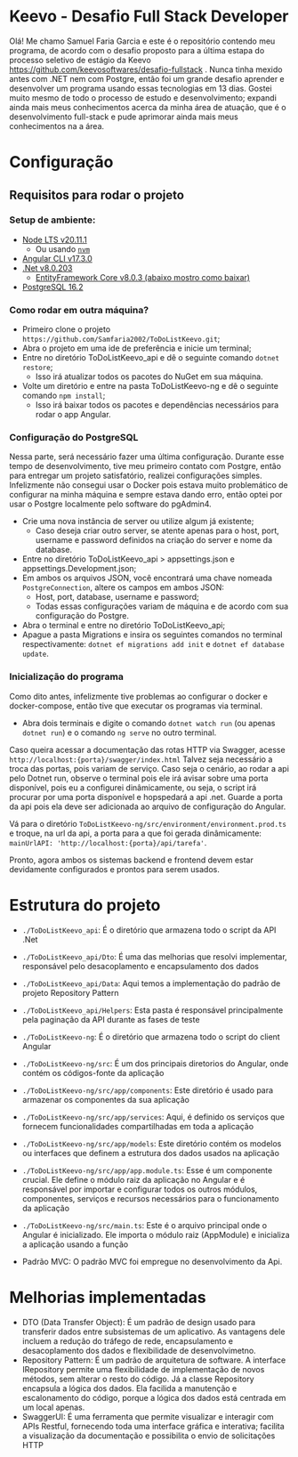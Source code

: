 # Keevo - Desafio Full Stack Developer

Olá! Me chamo Samuel Faria Garcia e este é o repositório contendo meu programa, de acordo com o desafio proposto para a última estapa do processo seletivo de estágio da Keevo https://github.com/keevosoftwares/desafio-fullstack .
Nunca tinha mexido antes com .NET nem com Postgre, então foi um grande desafio aprender e desenvolver um programa usando essas tecnologias
em 13 dias. Gostei muito mesmo de todo o processo de estudo e desenvolvimento; expandi ainda mais meus conhecimentos acerca da minha área de atuação, que é o desenvolvimento full-stack e pude aprimorar ainda mais meus conhecimentos na a área.

# Configuração

## Requisitos para rodar o projeto

### Setup de ambiente:
- [Node LTS v20.11.1](https://nodejs.org/en/download)
  - Ou usando [`nvm`](https://github.com/nvm-sh/nvm)
- [Angular CLI v17.3.0](https://angular.io/guide/setup-local)
- [.Net v8.0.203](https://dotnet.microsoft.com/pt-br/download/dotnet/8.0)
  - [EntityFramework Core v8.0.3 (abaixo mostro como baixar)](https://learn.microsoft.com/pt-br/ef/core/)
- [PostgreSQL 16.2](https://www.postgresql.org/)

### Como rodar em outra máquina?

- Primeiro clone o projeto `https://github.com/Samfaria2002/ToDoListKeevo.git`;
- Abra o projeto em uma ide de preferência e inicie um terminal;
- Entre no diretório ToDoListKeevo_api e dê o seguinte comando `dotnet restore`;
  - Isso irá atualizar todos os pacotes do NuGet em sua máquina.
- Volte um diretório e entre na pasta ToDoListKeevo-ng e dê o seguinte comando `npm install`;
  - Isso irá baixar todos os pacotes e dependências necessários para rodar o app Angular.

### Configuração do PostgreSQL

Nessa parte, será necessário fazer uma última configuração. Durante esse tempo de desenvolvimento, tive meu primeiro contato com Postgre, então para entregar um projeto satisfatório, realizei configurações simples.
Infelizmente não consegui usar o Docker pois estava muito problemático de configurar na minha máquina e sempre estava dando erro, então optei por usar o Postgre localmente pelo software do pgAdmin4.

- Crie uma nova instância de server ou utilize algum já existente;
  - Caso deseja criar outro server, se atente apenas para o host, port, username e password definidos na criação do server e nome da database.
- Entre no diretório ToDoListKeevo_api > appsettings.json e appsettings.Development.json;
- Em ambos os arquivos JSON, você encontrará uma chave nomeada `PostgreConnection`, altere os campos em ambos JSON:
  - Host, port, database, username e password;
  - Todas essas configurações variam de máquina e de acordo com sua configuração do Postgre.
- Abra o terminal e entre no diretório ToDoListKeevo_api;
- Apague a pasta Migrations e insira os seguintes comandos no terminal respectivamente: `dotnet ef migrations add init` e `dotnet ef database update`.

### Inicialização do programa

Como dito antes, infelizmente tive problemas ao configurar o docker e docker-compose, então tive que executar os programas via terminal.

- Abra dois terminais e digite o comando `dotnet watch run` (ou apenas `dotnet run`) e o comando `ng serve` no outro terminal.

Caso queira acessar a documentação das rotas HTTP via Swagger, acesse `http://localhost:{porta}/swagger/index.html`
Talvez seja necessário a troca das portas, pois variam de serviço. Caso seja o cenário, ao rodar a api pelo Dotnet run, observe o terminal 
pois ele irá avisar sobre uma porta disponível, pois eu a configurei dinâmicamente, ou seja, o script irá procurar por uma porta disponível 
e hopspedará a api .net. Guarde a porta da api pois ela deve ser adicionada ao arquivo de configuração do Angular.

Vá para o diretório `ToDoListKeevo-ng/src/environment/environment.prod.ts` e troque, na url da api, a porta para a que foi gerada dinâmicamente: `mainUrlAPI: 'http://localhost:{porta}/api/tarefa'`.

Pronto, agora ambos os sistemas backend e frontend devem estar devidamente configurados e prontos para serem usados.


# Estrutura do projeto

- `./ToDoListKeevo_api`: É o diretório que armazena todo o script da API .Net
- `./ToDoListKeevo_api/Dto`: É uma das melhorias que resolvi implementar, responsável pelo desacoplamento e encapsulamento dos dados
- `./ToDoListKeevo_api/Data`: Aqui temos a implementação do padrão de projeto Repository Pattern
- `./ToDoListKeevo_api/Helpers`: Esta pasta é responsável principalmente pela paginação da API durante as fases de teste

- `./ToDoListKeevo-ng`: É o diretório que armazena todo o script do client Angular
- `./ToDoListKeevo-ng/src`: É um dos principais diretorios do Angular, onde contém os códigos-fonte da aplicação
- `./ToDoListKeevo-ng/src/app/components`: Este diretório é usado para armazenar os componentes da sua aplicação
- `./ToDoListKeevo-ng/src/app/services`: Aqui, é definido os serviços que fornecem funcionalidades compartilhadas em toda a aplicação
- `./ToDoListKeevo-ng/src/app/models`: Este diretório contém os modelos ou interfaces que definem a estrutura dos dados usados na aplicação
- `./ToDoListKeevo-ng/src/app/app.module.ts`: Esse é um componente crucial. Ele define o módulo raiz da aplicação no Angular e é responsável por importar e configurar todos os outros módulos, componentes, serviços e recursos necessários para o funcionamento da aplicação
- `./ToDoListKeevo-ng/src/main.ts`: Este é o arquivo principal onde o Angular é inicializado. Ele importa o módulo raiz (AppModule) e inicializa a aplicação usando a função

- Padrão MVC: O padrão MVC foi empregue no desenvolvimento da Api.


# Melhorias implementadas

- DTO (Data Transfer Object):  É um padrão de design usado para transferir dados entre subsistemas de um aplicativo. As vantagens dele incluem a redução do tráfego de rede, encapsulamento e desacoplamento dos dados e flexibilidade de desenvolvimetno.
- Repository Pattern: É um padrão de arquitetura de software. A interface IRepository permite uma flexibilidade de implementação de novos métodos, sem alterar o resto do código. Já a classe Repository encapsula a lógica dos dados. Ela facilida a manutenção e escalonamento do código, porque a lógica dos dados está centrada em um local apenas.
- SwaggerUI: É uma ferramenta que permite visualizar e interagir com APIs Restful, fornecendo toda uma interface gráfica e interativa; facilita a visualização da documentação e possibilita o envio de solicitações HTTP
